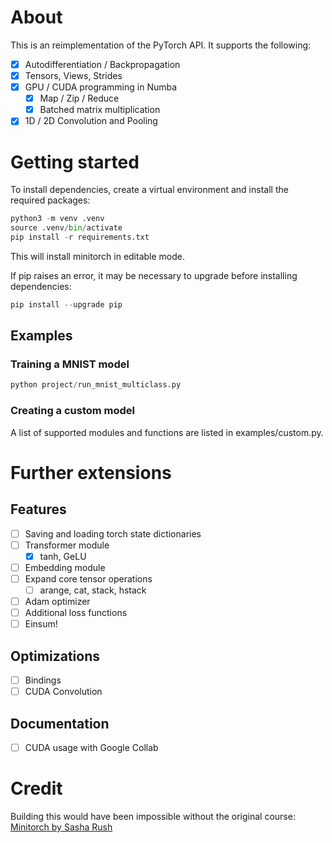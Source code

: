 # About 

This is an reimplementation of the PyTorch API. It supports the following:

- [x] Autodifferentiation / Backpropagation
- [x] Tensors, Views, Strides
- [x] GPU / CUDA programming in Numba
  - [x] Map / Zip / Reduce
  - [x] Batched matrix multiplication
- [x] 1D / 2D Convolution and Pooling

# Getting started

To install dependencies, create a virtual environment and install the required packages:
```python
python3 -m venv .venv
source .venv/bin/activate
pip install -r requirements.txt
```
This will install minitorch in editable mode.

If pip raises an error, it may be necessary to upgrade before installing dependencies:
```python
pip install --upgrade pip
```
## Examples
### Training a MNIST model

```python
python project/run_mnist_multiclass.py 
```
### Creating a custom model
A list of supported modules and functions are listed in examples/custom.py.

# Further extensions

## Features
- [ ] Saving and loading torch state dictionaries
- [ ] Transformer module
  - [x] tanh, GeLU
- [ ] Embedding module
- [ ] Expand core tensor operations
  - [ ] arange, cat, stack, hstack
- [ ] Adam optimizer
- [ ] Additional loss functions
- [ ] Einsum!

## Optimizations
- [ ] Bindings
- [ ] CUDA Convolution

## Documentation
- [ ] CUDA usage with Google Collab

# Credit

Building this would have been impossible without the original course:
[Minitorch by Sasha Rush](https://minitorch.github.io/)

